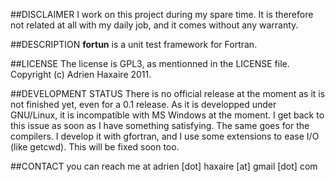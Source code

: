 ##DISCLAIMER
I work on this project during my spare time. It is therefore not related at all with my daily job, and it comes without any warranty.

##DESCRIPTION
**fortun** is a unit test framework for Fortran.

##LICENSE
The license is GPL3, as mentionned in the LICENSE file.
Copyright (c) Adrien Haxaire 2011.

##DEVELOPMENT STATUS
There is no official release at the moment as it is not finished yet, even for a 0.1 release.
As it is developped under GNU/Linux, it is incompatible with MS Windows at the moment. I get back to this issue as soon as I have something satisfying. The same goes for the compilers. I develop it with gfortran, and I use some extensions to ease I/O (like getcwd). This will be fixed soon too. 

##CONTACT
you can reach me at adrien [dot] haxaire [at] gmail [dot] com